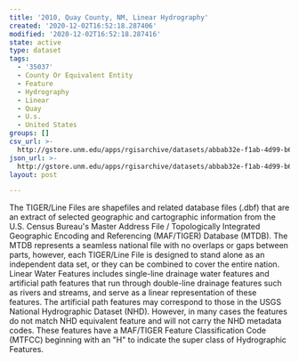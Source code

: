 ```yaml
---
title: '2010, Quay County, NM, Linear Hydrography'
created: '2020-12-02T16:52:18.287406'
modified: '2020-12-02T16:52:18.287416'
state: active
type: dataset
tags:
  - '35037'
  - County Or Equivalent Entity
  - Feature
  - Hydrography
  - Linear
  - Quay
  - U.s.
  - United States
groups: []
csv_url: >-
  http://gstore.unm.edu/apps/rgisarchive/datasets/abbab32e-f1ab-4d99-b625-ba40d3a605c8/tl_2010_35037_linearwater.derived.csv
json_url: >-
  http://gstore.unm.edu/apps/rgisarchive/datasets/abbab32e-f1ab-4d99-b625-ba40d3a605c8/tl_2010_35037_linearwater.derived.json
layout: post

---
```

The TIGER/Line Files are shapefiles and related database files (.dbf) that are an extract of selected geographic and cartographic information from the U.S. Census Bureau's Master Address File / Topologically Integrated Geographic Encoding and Referencing (MAF/TIGER) Database (MTDB).  The MTDB represents a seamless national file with no overlaps or gaps between parts, however, each TIGER/Line File is designed to stand alone as an independent data set, or they can be combined to cover the entire nation.  Linear Water Features includes single-line drainage water features and artificial path features that run through double-line drainage features such as rivers and streams, and serve as a linear representation of these features.  The artificial path features may correspond to those in the USGS National Hydrographic Dataset (NHD).  However, in many cases the features do not match NHD equivalent feature and will not carry the NHD metadata codes.  These features have a MAF/TIGER Feature Classification Code (MTFCC) beginning with an "H" to indicate the super class of Hydrographic Features.  

